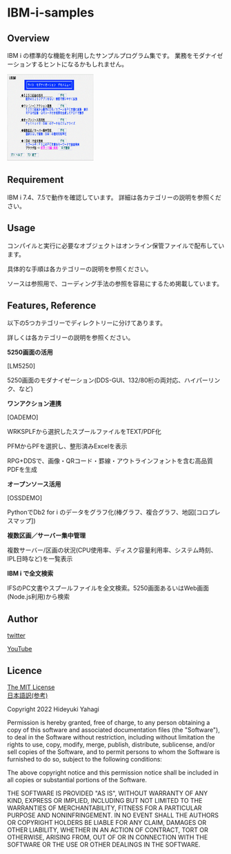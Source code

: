 # IBM-i-samples

## Overview

IBM i の標準的な機能を利用したサンプルプログラム集です。
業務をモダナイゼーションするヒントになるかもしれません。

<img src="デモ画面サンプル.gif" alt="attach:cat" title="attach:cat" width="200" height="200">

## Requirement

IBM i 7.4、7.5で動作を確認しています。
詳細は各カテゴリーの説明を参照ください。

## Usage

コンパイルと実行に必要なオブジェクトはオンライン保管ファイルで配布しています。

具体的な手順は各カテゴリーの説明を参照ください。


ソースは参照用で、コーディング手法の参照を容易にするため掲載しています。

## Features, Reference

以下の5つカテゴリーでディレクトリーに分けてあります。

詳しくは各カテゴリーの説明を参照ください。

**5250画面の活用**

[LM5250]

5250画面のモダナイゼーション(DDS-GUI、132/80桁の両対応、ハイパーリンク、など)

**ワンアクション連携**

[OADEMO]

WRKSPLFから選択したスプールファイルをTEXT/PDF化

PFMからPFを選択し、整形済みExcelを表示

RPG+DDSで、画像・QRコード・罫線・アウトラインフォントを含む高品質PDFを生成

**オープンソース活用**

[OSSDEMO]

PythonでDb2 for i のデータをグラフ化(棒グラフ、複合グラフ、地図[コロプレスマップ])

**複数区画／サーバー集中管理**

複数サーバー/区画の状況(CPU使用率、ディスク容量利用率、システム時刻、IPL日時など)を一覧表示

**IBM i で全文検索**

IFSのPC文書やスプールファイルを全文検索。5250画面あるいはWeb画面(Node.js利用)から検索

## Author

[twitter](https://twitter.com/GuriCatNyan)

[YouTube](https://www.youtube.com/channel/UCXXqyqBk5spc4L95gJj-OGA/)

## Licence

[The MIT License](https://opensource.org/licenses/mit-license.php)  
[日本語訳(参考)](https://licenses.opensource.jp/MIT/MIT.html)

  Copyright 2022 Hideyuki Yahagi  
  
  Permission is hereby granted, free of charge, to any person obtaining a copy of this software and associated documentation files (the "Software"), to deal in the Software without restriction, including without limitation the rights to use, copy, modify, merge, publish, distribute, sublicense, and/or sell copies of the Software, and to permit persons to whom the Software is furnished to do so, subject to the following conditions:  
  
  The above copyright notice and this permission notice shall be included in all copies or substantial portions of the Software.  
  
  THE SOFTWARE IS PROVIDED "AS IS", WITHOUT WARRANTY OF ANY KIND, EXPRESS OR IMPLIED, INCLUDING BUT NOT LIMITED TO THE WARRANTIES OF MERCHANTABILITY, FITNESS FOR A PARTICULAR PURPOSE AND NONINFRINGEMENT. IN NO EVENT SHALL THE AUTHORS OR COPYRIGHT HOLDERS BE LIABLE FOR ANY CLAIM, DAMAGES OR OTHER LIABILITY, WHETHER IN AN ACTION OF CONTRACT, TORT OR OTHERWISE, ARISING FROM, OUT OF OR IN CONNECTION WITH THE SOFTWARE OR THE USE OR OTHER DEALINGS IN THE SOFTWARE.  
  

